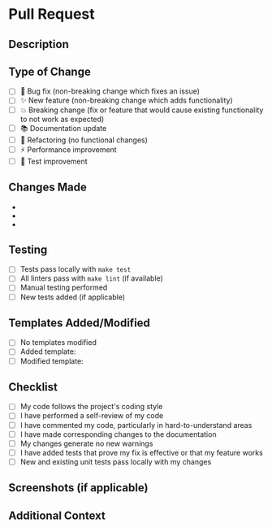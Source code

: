 # Pull Request

## Description
<!-- Describe your changes in detail -->

## Type of Change
<!-- Mark with an `x` all the types that apply -->

- [ ] 🐛 Bug fix (non-breaking change which fixes an issue)
- [ ] ✨ New feature (non-breaking change which adds functionality)
- [ ] 💥 Breaking change (fix or feature that would cause existing functionality to not work as expected)
- [ ] 📚 Documentation update
- [ ] 🔧 Refactoring (no functional changes)
- [ ] ⚡ Performance improvement
- [ ] 🧪 Test improvement

## Changes Made
<!-- List the specific changes -->

- 
- 
- 

## Testing
<!-- Describe the tests you ran to verify your changes -->

- [ ] Tests pass locally with `make test`
- [ ] All linters pass with `make lint` (if available)
- [ ] Manual testing performed
- [ ] New tests added (if applicable)

## Templates Added/Modified
<!-- If you added or modified templates, list them here -->

- [ ] No templates modified
- [ ] Added template: 
- [ ] Modified template: 

## Checklist
<!-- Mark with an `x` all items that apply -->

- [ ] My code follows the project's coding style
- [ ] I have performed a self-review of my code
- [ ] I have commented my code, particularly in hard-to-understand areas
- [ ] I have made corresponding changes to the documentation
- [ ] My changes generate no new warnings
- [ ] I have added tests that prove my fix is effective or that my feature works
- [ ] New and existing unit tests pass locally with my changes

## Screenshots (if applicable)
<!-- Add screenshots to help explain your changes -->

## Additional Context
<!-- Add any other context about the pull request here --> 